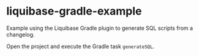 # liquibase-gradle-example
Example using the Liquibase Gradle plugin to generate SQL scripts from a changelog.

Open the project and execute the Gradle task `generateSQL`.